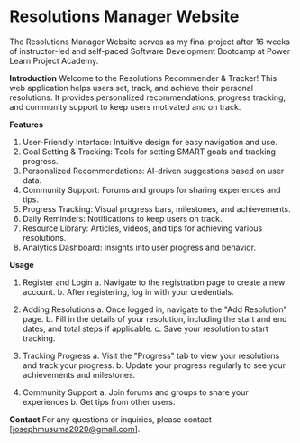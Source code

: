 # Resolutions Manager Website
The Resolutions Manager Website serves as my final project after 16 weeks of instructor-led and self-paced Software Development Bootcamp at Power Learn Project Academy. 

**Introduction**
Welcome to the Resolutions Recommender & Tracker! This web application helps users set, track, and achieve their personal resolutions. It provides personalized recommendations, progress tracking, and community support to keep users motivated and on track.

**Features**
1. User-Friendly Interface: Intuitive design for easy navigation and use.
2. Goal Setting & Tracking: Tools for setting SMART goals and tracking progress.
3. Personalized Recommendations: AI-driven suggestions based on user data.
4. Community Support: Forums and groups for sharing experiences and tips.
5. Progress Tracking: Visual progress bars, milestones, and achievements.
6. Daily Reminders: Notifications to keep users on track.
7. Resource Library: Articles, videos, and tips for achieving various resolutions.
8. Analytics Dashboard: Insights into user progress and behavior.

**Usage**
1.  Register and Login
      a.  Navigate to the registration page to create a new account.
      b.  After registering, log in with your credentials.
    
2.  Adding Resolutions
      a.  Once logged in, navigate to the "Add Resolution" page.
      b.  Fill in the details of your resolution, including the start and end dates, and total steps if applicable.
      c.  Save your resolution to start tracking.

3.  Tracking Progress
      a.  Visit the "Progress" tab to view your resolutions and track your progress.
      b.  Update your progress regularly to see your achievements and milestones.
    
4.  Community Support
      a.  Join forums and groups to share your experiences
      b.  Get tips from other users.

**Contact**
For any questions or inquiries, please contact [josephmusuma2020@gmail.com].
